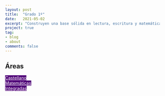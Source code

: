```yaml
---
layout: post
title:  "Grado 1º"
date:   2021-05-02
excerpt: "Construyen una base sólida en lectura, escritura y matemáticas, desarrollando independencia y responsabilidad mediante proyectos simples"
project: true
tag: 
- blog
- about
comments: false
--- 
```


## Áreas

<a class="btn zoombtn" style="color: #fff; width: 130px; background-color: #500078" href="https://drive.google.com/drive/folders/1h2RUQK4rL44Ic64LqcjFfOsSfnATivIb?usp=sharing">Castellano</a><br>
<a class="btn zoombtn" style="color: #fff; width: 130px; background-color: #500078" href="https://drive.google.com/drive/folders/1uXumb-JHnCsjmjgrcHydDxlNHTJh0AD4?usp=sharing">Matemáticas</a><br>
<a class="btn zoombtn" style="color: #fff; width: 130px; background-color: #500078" href="https://drive.google.com/drive/folders/11Lp662K7mTfaLJDHJaYuECNlcTWa4UdI?usp=sharing">Integradas</a><br>
